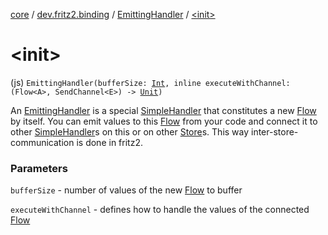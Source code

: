 [core](../../index.md) / [dev.fritz2.binding](../index.md) / [EmittingHandler](index.md) / [&lt;init&gt;](./-init-.md)

# &lt;init&gt;

(js) `EmittingHandler(bufferSize: `[`Int`](https://kotlinlang.org/api/latest/jvm/stdlib/kotlin/-int/index.html)`, inline executeWithChannel: (Flow<A>, SendChannel<E>) -> `[`Unit`](https://kotlinlang.org/api/latest/jvm/stdlib/kotlin/-unit/index.html)`)`

An [EmittingHandler](index.md) is a special [SimpleHandler](../-simple-handler/index.md) that constitutes a new [Flow](#) by itself. You can emit values to this [Flow](#) from your code
and connect it to other [SimpleHandler](../-simple-handler/index.md)s on this or on other [Store](../-store/index.md)s. This way inter-store-communication is done in fritz2.

### Parameters

`bufferSize` - number of values of the new [Flow](#) to buffer

`executeWithChannel` - defines how to handle the values of the connected [Flow](#)